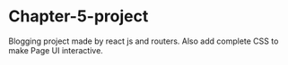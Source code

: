 # Chapter-5-project
Blogging project made by react js and routers. Also add complete CSS to make Page UI interactive.
